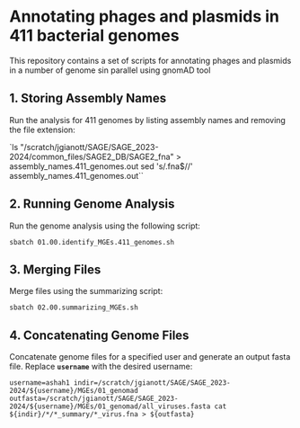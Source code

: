 # **Annotating phages and plasmids in 411 bacterial genomes**

This repository contains a set of scripts for annotating phages and plasmids in a number of genome sin parallel using gnomAD tool

## **1. Storing Assembly Names**

Run the analysis for 411 genomes by listing assembly names and removing the file extension:

`ls "/scratch/jgianott/SAGE/SAGE_2023-2024/common_files/SAGE2_DB/SAGE2_fna" > assembly_names.411_genomes.out
sed 's/\.fna$//' assembly_names.411_genomes.out``

## **2. Running Genome Analysis**

Run the genome analysis using the following script:

`sbatch 01.00.identify_MGEs.411_genomes.sh`

## **3. Merging Files**

Merge files using the summarizing script:


`sbatch 02.00.summarizing_MGEs.sh`

## **4. Concatenating Genome Files**

Concatenate genome files for a specified user and generate an output fasta file. Replace **`username`** with the desired username:

`username=ashah1
indir=/scratch/jgianott/SAGE/SAGE_2023-2024/${username}/MGEs/01_genomad
outfasta=/scratch/jgianott/SAGE/SAGE_2023-2024/${username}/MGEs/01_genomad/all_viruses.fasta
cat ${indir}/*/*_summary/*_virus.fna > ${outfasta}`




